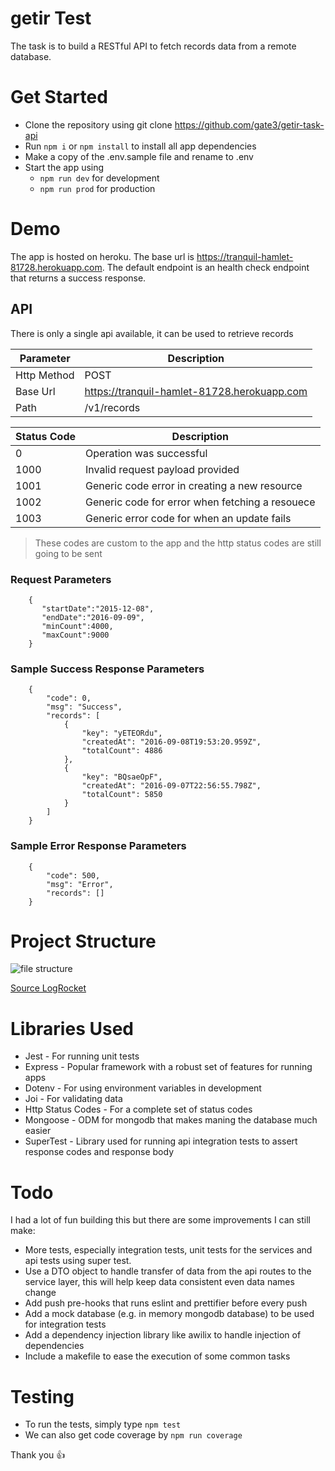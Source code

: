 # getir Test

The task is to build a RESTful API to fetch records data from a remote database.

# Get Started

- Clone the repository using git clone https://github.com/gate3/getir-task-api
- Run `npm i` or `npm install` to install all app dependencies
- Make a copy of the .env.sample file and rename to .env
- Start the app using
  - `npm run dev` for development
  - `npm run prod` for production

# Demo

The app is hosted on heroku. The base url is <a href="https://tranquil-hamlet-81728.herokuapp.com">https://tranquil-hamlet-81728.herokuapp.com</a>.
The default endpoint is an health check endpoint that returns a success response.

## API

There is only a single api available, it can be used to retrieve records

| Parameter   | Description                                 |
| ----------- | ------------------------------------------- |
| Http Method | POST                                        |
| Base Url    | https://tranquil-hamlet-81728.herokuapp.com |
| Path        | /v1/records                                 |

| Status Code | Description                                 |
| ----------- | ------------------------------------------- |
| 0           | Operation was successful                    |
| 1000        | Invalid request payload provided            |
| 1001        | Generic code error in creating a new resource|
| 1002        | Generic code for error when fetching a resouece            |
| 1003        | Generic error code for when an update fails            |

> These codes are custom to the app and the http status codes are still going to be sent 

### Request Parameters

```
    {
       "startDate":"2015-12-08",
       "endDate":"2016-09-09",
       "minCount":4000,
       "maxCount":9000
    }
```

### Sample Success Response Parameters

```
    {
        "code": 0,
        "msg": "Success",
        "records": [
            {
                "key": "yETEORdu",
                "createdAt": "2016-09-08T19:53:20.959Z",
                "totalCount": 4886
            },
            {
                "key": "BQsaeOpF",
                "createdAt": "2016-09-07T22:56:55.798Z",
                "totalCount": 5850
            }
        ]
    }
```

### Sample Error Response Parameters

```
    {
        "code": 500,
        "msg": "Error",
        "records": []
    }
```

# Project Structure

![file structure](https://i1.wp.com/blog.logrocket.com/wp-content/uploads/2019/10/folder-structure.png?w=730&ssl=1)

<a href="https://blog.logrocket.com/the-perfect-architecture-flow-for-your-next-node-js-project/">Source LogRocket</a>

# Libraries Used

- Jest - For running unit tests
- Express - Popular framework with a robust set of features for running apps
- Dotenv - For using environment variables in development
- Joi - For validating data
- Http Status Codes - For a complete set of status codes
- Mongoose - ODM for mongodb that makes maning the database much easier
- SuperTest - Library used for running api integration tests to assert response codes and response body

# Todo

I had a lot of fun building this but there are some improvements I can still make:

- More tests, especially integration tests, unit tests for the services and api tests using super test.
- Use a DTO object to handle transfer of data from the api routes to the service layer, this will help keep data consistent even data names change
- Add push pre-hooks that runs eslint and prettifier before every push
- Add a mock database (e.g. in memory mongodb database) to be used for integration tests
- Add a dependency injection library like awilix to handle injection of dependencies
- Include a makefile to ease the execution of some common tasks

# Testing

- To run the tests, simply type `npm test`
- We can also get code coverage by `npm run coverage`

Thank you 👍
